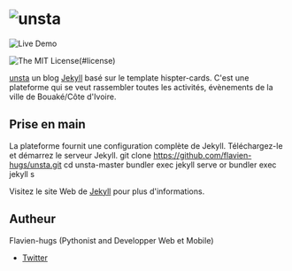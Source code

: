 ![unsta](https://flavien-hugs.github.io/unsta)&nbsp;
=====

![Live Demo](https://img.shields.io/badge/unsta-live--demo-orange.svg?style=flat)

![The MIT License](http://img.shields.io/badge/License-MIT-green.svg?style=flat)(#license)&nbsp;

[unsta](https://flavien-hugs.github.io/unsta/) un blog [Jekyll](http://jekyllrb.com/) basé sur le template hispter-cards. C'est une plateforme qui se veut rassembler toutes les activités, évènements de la ville de Bouaké/Côte d'Ivoire.

## Prise en main

La plateforme fournit une configuration complète de Jekyll. Téléchargez-le et démarrez le serveur Jekyll.
    git clone https://github.com/flavien-hugs/unsta.git
    cd unsta-master
    bundler exec jekyll serve or bundler exec jekyll s

Visitez le site Web de [Jekyll](http://jekyllrb.com/) pour plus d'informations.

## Autheur
Flavien-hugs (Pythonist and Developper Web et Mobile)

* [Twitter](https://https://twitter.com/flavien_hugs)
